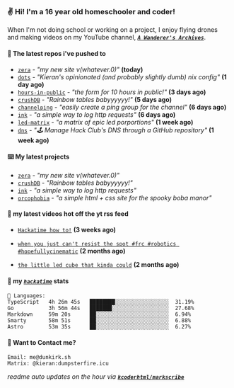 ### ✌️ Hi! I'm a 16 year old homeschooler and coder!

When I'm not doing school or working on a project, I enjoy flying drones and making videos on my YouTube channel, [**_`A Wanderer's Archives`_**](https://youtube.com/@wanderer.archives).

#### 👷 The latest repos i've pushed to

- [`zera`](https://github.com/kcoderhtml/zera) - _"my new site v(whatever.0)"_ **(today)**
- [`dots`](https://github.com/kcoderhtml/dots) - _"Kieran's opinionated (and probably slightly dumb) nix config"_ **(1 day ago)**
- [`hours-in-public`](https://github.com/kcoderhtml/hours-in-public) - _"the form for 10 hours in public!"_ **(3 days ago)**
- [`crushDB`](https://github.com/kcoderhtml/crushDB) - _"Rainbow tables babyyyyyy!"_ **(5 days ago)**
- [`channelping`](https://github.com/kcoderhtml/channelping) - _"easily create a ping group for the channel"_ **(6 days ago)**
- [`ink`](https://github.com/kcoderhtml/ink) - _"a simple way to log http requests"_ **(6 days ago)**
- [`led-matrix`](https://github.com/kcoderhtml/led-matrix) - _"a matrix of epic led porportions"_ **(1 week ago)**
- [`dns`](https://github.com/hackclub/dns) - _"🕹 Manage Hack Club's DNS through a GitHub repository"_ **(1 week ago)**

#### ⌨️ My latest projects

- [`zera`](https://github.com/kcoderhtml/zera) - _"my new site v(whatever.0)"_
- [`crushDB`](https://github.com/kcoderhtml/crushDB) - _"Rainbow tables babyyyyyy!"_
- [`ink`](https://github.com/kcoderhtml/ink) - _"a simple way to log http requests"_
- [`orcophobia`](https://github.com/kcoderhtml/orcophobia) - _"a simple html + css site for the spooky boba manor"_

#### 🍿 my latest videos hot off the yt rss feed

- [`Hackatime how to!`](https://www.youtube.com/watch?v=eKoD9yyr1To) **(3 weeks ago)**

- [`when you just can't resist the spot #frc #robotics #hopefullycinematic`](https://www.youtube.com/watch?v=Y7SZ_TDleGM) **(2 months ago)**

- [`the little led cube that kinda could`](https://www.youtube.com/watch?v=um7v7Y04vGw) **(2 months ago)**



#### 📡 my [_`hackatime`_](https://waka.hackclub.com) stats

```text
💾 Languages:
TypeScript   4h 26m 45s   ████████░░░░░░░░░░░░░░░░░  31.19%
Go           3h 56m 44s   ███████░░░░░░░░░░░░░░░░░░  27.68%
Markdown     59m 20s      ██░░░░░░░░░░░░░░░░░░░░░░░  6.94%
Smarty       58m 51s      ██░░░░░░░░░░░░░░░░░░░░░░░  6.88%
Astro        53m 35s      ██░░░░░░░░░░░░░░░░░░░░░░░  6.27%
```

#### 📮 Want to Contact me?

```text
Email: me@dunkirk.sh
Matrix: @kieran:dumpsterfire.icu
```

_readme auto updates on the hour via [**`kcoderhtml/markscribe`**](https://github.com/kcoderhtml/markscribe)_